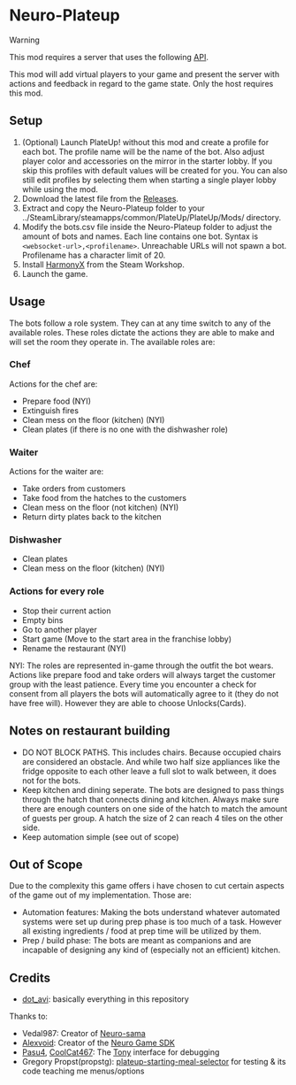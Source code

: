 # Neuro-Plateup

> [!Warning]
> This mod requires a server that uses the following [API](https://github.com/VedalAI/neuro-game-sdk).

This mod will add virtual players to your game and present the server with actions and feedback in regard to the game state. Only the host requires this mod.


## Setup

1. (Optional) Launch PlateUp! without this mod and create a profile for each bot. The profile name will be the name of the bot. Also adjust player color and accessories on the mirror in the starter lobby. If you skip this profiles with default values will be created for you. You can also still edit profiles by selecting them when starting a single player lobby while using the mod.
2. Download the latest file from the [Releases](https://github.com/Aviana/Neuro-Plateup/releases).
3. Extract and copy the Neuro-Plateup folder to your ../SteamLibrary/steamapps/common/PlateUp/PlateUp/Mods/ directory.
4. Modify the bots.csv file inside the Neuro-Plateup folder to adjust the amount of bots and names. Each line contains one bot. Syntax is `<websocket-url>,<profilename>`. Unreachable URLs will not spawn a bot. Profilename has a character limit of 20.
5. Install [HarmonyX](https://steamcommunity.com/sharedfiles/filedetails/?id=2898033283) from the Steam Workshop.
6. Launch the game.

## Usage

The bots follow a role system. They can at any time switch to any of the available roles. These roles dictate the actions they are able to make and will set the room they operate in.
The available roles are:

### Chef
Actions for the chef are:
- Prepare food (NYI)
- Extinguish fires
- Clean mess on the floor (kitchen) (NYI)
- Clean plates (if there is no one with the dishwasher role)

### Waiter
Actions for the waiter are:
- Take orders from customers
- Take food from the hatches to the customers
- Clean mess on the floor (not kitchen) (NYI)
- Return dirty plates back to the kitchen

### Dishwasher
- Clean plates
- Clean mess on the floor (kitchen) (NYI)

### Actions for every role
- Stop their current action
- Empty bins
- Go to another player
- Start game (Move to the start area in the franchise lobby)
- Rename the restaurant (NYI)

NYI: The roles are represented in-game through the outfit the bot wears.
Actions like prepare food and take orders will always target the customer group with the least patience.
Every time you encounter a check for consent from all players the bots will automatically agree to it (they do not have free will). However they are able to choose Unlocks(Cards).

## Notes on restaurant building

- DO NOT BLOCK PATHS. This includes chairs. Because occupied chairs are considered an obstacle. And while two half size appliances like the fridge opposite to each other leave a full slot to walk between, it does not for the bots.
- Keep kitchen and dining seperate. The bots are designed to pass things through the hatch that connects dining and kitchen. Always make sure there are enough counters on one side of the hatch to match the amount of guests per group. A hatch the size of 2 can reach 4 tiles on the other side.
- Keep automation simple (see out of scope)

## Out of Scope

Due to the complexity this game offers i have chosen to cut certain aspects of the game out of my implementation.
Those are:
- Automation features: Making the bots understand whatever automated systems were set up during prep phase is too much of a task. However all existing ingredients / food at prep time will be utilized by them.
- Prep / build phase: The bots are meant as companions and are incapable of designing any kind of (especially not an efficient) kitchen.

## Credits

- [dot_avi](https://github.com/Aviana): basically everything in this repository

Thanks to:
- Vedal987: Creator of [Neuro-sama](https://www.twitch.tv/vedal987)
- [Alexvoid](https://github.com/Alexejhero): Creator of the [Neuro Game SDK](https://github.com/VedalAI/neuro-game-sdk)
- [Pasu4](https://github.com/Pasu4), [CoolCat467](https://github.com/CoolCat467): The [Tony](https://github.com/Pasu4/neuro-api-tony) interface for debugging
- Gregory Propst(propstg): [plateup-starting-meal-selector](https://github.com/propstg/plateup-starting-meal-selector) for testing & its code teaching me menus/options